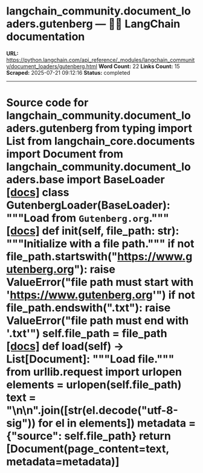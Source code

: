 # langchain_community.document_loaders.gutenberg — 🦜🔗 LangChain  documentation

**URL:** https://python.langchain.com/api_reference/_modules/langchain_community/document_loaders/gutenberg.html
**Word Count:** 22
**Links Count:** 15
**Scraped:** 2025-07-21 09:12:16
**Status:** completed

---

# Source code for langchain\_community.document\_loaders.gutenberg               from typing import List          from langchain_core.documents import Document          from langchain_community.document_loaders.base import BaseLoader                              [[docs]](https://python.langchain.com/api_reference/community/document_loaders/langchain_community.document_loaders.gutenberg.GutenbergLoader.html#langchain_community.document_loaders.gutenberg.GutenbergLoader)     class GutenbergLoader(BaseLoader):         """Load from `Gutenberg.org`."""                         [[docs]](https://python.langchain.com/api_reference/community/document_loaders/langchain_community.document_loaders.gutenberg.GutenbergLoader.html#langchain_community.document_loaders.gutenberg.GutenbergLoader.__init__)         def __init__(self, file_path: str):             """Initialize with a file path."""             if not file_path.startswith("https://www.gutenberg.org"):                 raise ValueError("file path must start with 'https://www.gutenberg.org'")                  if not file_path.endswith(".txt"):                 raise ValueError("file path must end with '.txt'")                  self.file_path = file_path                                        [[docs]](https://python.langchain.com/api_reference/community/document_loaders/langchain_community.document_loaders.gutenberg.GutenbergLoader.html#langchain_community.document_loaders.gutenberg.GutenbergLoader.load)         def load(self) -> List[Document]:             """Load file."""             from urllib.request import urlopen                  elements = urlopen(self.file_path)             text = "\n\n".join([str(el.decode("utf-8-sig")) for el in elements])             metadata = {"source": self.file_path}             return [Document(page_content=text, metadata=metadata)]